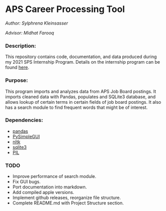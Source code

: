# **APS Career Processing Tool**
*Author: Sylphrena Kleinsasser*

*Advisor: Midhat Farooq*

### **Description:**

This repository contains code, documentation, and data produced during my 2021 SPS Internship Program. Details on the internship program can be found [here](https://www.spsnational.org/programs/internships/interns/2021).

### **Purpose:**

This program imports and analyzes data from APS Job Board postings. It imports cleaned data with Pandas, populates and SQLite3 database, and allows lookup of certain terms in certain fields of job board postings. It also has a search module to find frequent words that might be of interest.


### **Dependencies:**
 - [pandas](https://pypi.org/project/pandas/)
 - [PySimpleGUI](https://pypi.org/project/PySimpleGUI/)
 - [nltk](https://pypi.org/project/nltk/)
 - [sqlite3](https://pypi.org/project/pysqlite3/)
 - [PIL](https://pypi.org/project/Pillow/)

### **TODO**
 - Improve performance of search module.
 - Fix GUI bugs.
 - Port documentation into markdown.
 - Add compiled apple versions.
 - Implement github releases, reorganize file structure.
 - Complete README.md with Project Structure section.

<br>
